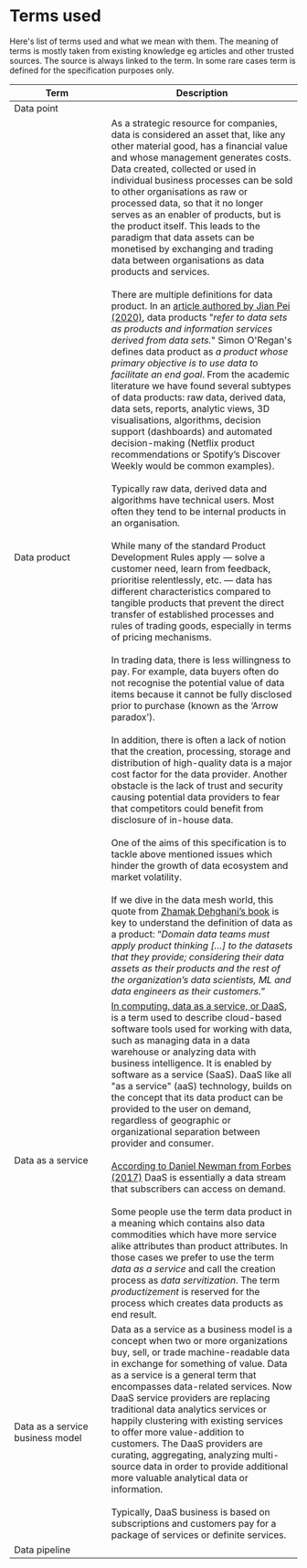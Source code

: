# Terms used

Here's list of terms used and what we mean with them. The meaning of terms is mostly taken from existing knowledge eg articles and other trusted sources. The source is always linked to the term. In some rare cases term is defined for the specification purposes only. 

| <div style="width:150px">Term</div>   | Description |  
|---|---|
| Data point  |   |
| Data product  | As a strategic resource for companies, data is considered an asset that, like any other material good, has a financial value and whose management generates costs. Data created, collected or used in individual business processes can be sold to other organisations as raw or processed data, so that it no longer serves as an enabler of products, but is the product itself. This leads to the paradigm that data assets can be monetised by exchanging and trading data between organisations as data products and services. <br/><br/> There are multiple definitions for data product. In an [article authored by Jian Pei (2020)](https://arxiv.org/abs/2009.04462), data products "*refer to data sets as products and information services derived from data sets.*" Simon O'Regan's defines data product as *a product whose primary objective is to use data to facilitate an end goal*. From the academic literature we have found several subtypes of data products: raw data, derived data, data sets, reports, analytic views, 3D visualisations, algorithms, decision support (dashboards) and automated decision-making (Netflix product recommendations or Spotify’s Discover Weekly would be common examples). <br/><br/>Typically raw data, derived data and algorithms have technical users. Most often they tend to be internal products in an organisation. <br/><br/>While many of the standard Product Development Rules apply — solve a customer need, learn from feedback, prioritise relentlessly, etc. — data has different characteristics compared to tangible products that prevent the direct transfer of established processes and rules of trading goods, especially in terms of pricing mechanisms. <br/> <br/>In trading data, there is less willingness to pay. For example, data buyers often do not recognise the potential value of data items because it cannot be fully disclosed prior to purchase (known as the ‘Arrow paradox’). <br/><br/>In addition, there is often a lack of notion that the creation, processing, storage and distribution of high-quality data is a major cost factor for the data provider. Another obstacle is the lack of trust and security causing potential data providers to fear that competitors could benefit from disclosure of in-house data. <br/><br/>One of the aims of this specification is to tackle above mentioned issues which hinder the growth of data ecosystem and market volatility. <br/><br/> If we dive in the data mesh world, this quote from [Zhamak Dehghani’s book](https://www.oreilly.com/library/view/data-mesh/9781492092384/) is key to understand the definition of data as a product: “*Domain data teams must apply product thinking […] to the datasets that they provide; considering their data assets as their products and the rest of the organization’s data scientists, ML and data engineers as their customers.*” |
| Data as a service  | [In computing, data as a service, or DaaS](https://en.wikipedia.org/wiki/Data_as_a_service), is a term used to describe cloud-based software tools used for working with data, such as managing data in a data warehouse or analyzing data with business intelligence. It is enabled by software as a service (SaaS). DaaS like all "as a service" (aaS) technology, builds on the concept that its data product can be provided to the user on demand, regardless of geographic or organizational separation between provider and consumer. <br/><br/> [According to Daniel Newman from Forbes (2017)](https://www.forbes.com/sites/danielnewman/2017/02/07/data-as-a-service-the-big-opportunity-for-business/) DaaS is essentially a data stream that subscribers can access on demand.  <br/><br/> Some people use the term data product in a meaning which contains also data commodities which have more service alike attributes than product attributes. In those cases we prefer to use the term *data as a service* and call the creation process as *data servitization*. The term *productizement* is reserved for the process which creates data products as end result. |
| Data as a service business model |  Data as a service as a business model is a concept when two or more organizations buy, sell, or trade machine-readable data in exchange for something of value. Data as a service is a general term that encompasses data-related services. Now DaaS service providers are replacing traditional data analytics services or happily clustering with existing services to offer more value-addition to customers. The DaaS providers are curating, aggregating, analyzing multi-source data in order to provide additional more valuable analytical data or information. <br/><br/> Typically, DaaS business is based on subscriptions and customers pay for a package of services or definite services. |
| Data pipeline  |  |
